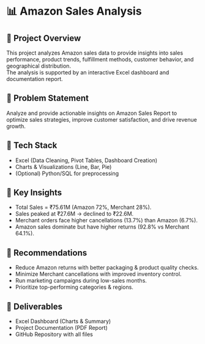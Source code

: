 # 📊 Amazon Sales Analysis

## 🔹 Project Overview
This project analyzes Amazon sales data to provide insights into sales performance, product trends, fulfillment methods, customer behavior, and geographical distribution.  
The analysis is supported by an interactive Excel dashboard and documentation report.

## 🔹 Problem Statement
Analyze and provide actionable insights on Amazon Sales Report to optimize sales strategies, improve customer satisfaction, and drive revenue growth.

## 🔹 Tech Stack
- Excel (Data Cleaning, Pivot Tables, Dashboard Creation)
- Charts & Visualizations (Line, Bar, Pie)
- (Optional) Python/SQL for preprocessing

## 🔹 Key Insights
- Total Sales = ₹75.61M (Amazon 72%, Merchant 28%).
- Sales peaked at ₹27.6M → declined to ₹22.6M.
- Merchant orders face higher cancellations (13.7%) than Amazon (6.7%).
- Amazon sales dominate but have higher returns (92.8% vs Merchant 64.1%).

## 🔹 Recommendations
- Reduce Amazon returns with better packaging & product quality checks.
- Minimize Merchant cancellations with improved inventory control.
- Run marketing campaigns during low-sales months.
- Prioritize top-performing categories & regions.

## 🔹 Deliverables
- Excel Dashboard (Charts & Summary)
- Project Documentation (PDF Report)
- GitHub Repository with all files
